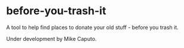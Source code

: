 # before-you-trash-it

A tool to help find places to donate your old stuff - before you trash it.

Under development by Mike Caputo.